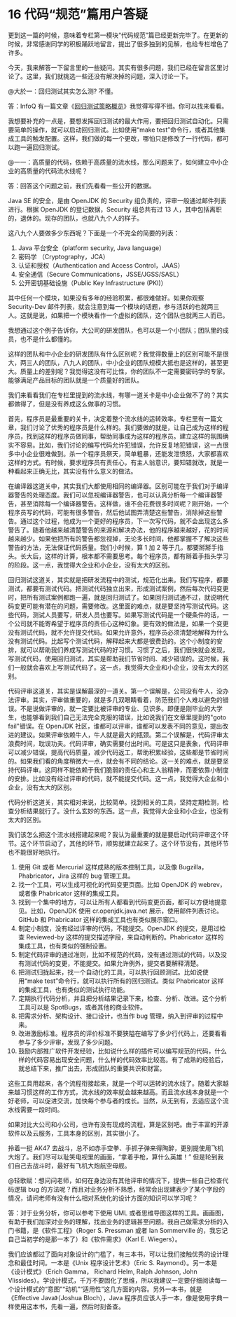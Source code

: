 16 代码“规范”篇用户答疑
=============

更到这一篇的时候，意味着专栏第一模块“代码规范”篇已经更新完毕了。在更新的时候，非常感谢同学的积极踊跃地留言，提出了很多独到的见解，也给专栏增色了许多。

今天，我来解答一下留言里的一些疑问。其实有很多问题，我们已经在留言区里讨论了。这里，我们就挑选一些还没有解决掉的问题，深入讨论一下。

@大於一：回归测试其实怎么测? 不懂。

答：InfoQ 有一篇文章《[回归测试策略概览](https://www.infoq.cn/article/regression-testing-strategies)》我觉得写得不错。你可以找来看看。

我想要补充的一点是，要想发挥回归测试的最大作用，要把回归测试自动化。只需要简单的操作，就可以启动回归测试。比如使用“make test”命令行，或者其他集成工具的触发配置。这样，我们做的每一个更改，哪怕只是修改了一行代码，都可以跑一遍回归测试。

@一一：高质量的代码，依赖于高质量的流水线，那么问题来了，如何建立中小企业的高质量的代码流水线呢？

答：回答这个问题之前，我们先看看一些公开的数据。

Java SE 的安全，是由 OpenJDK 的 Security 组负责的，评审一般通过邮件列表进行。根据 OpenJDK 的登记数据，Security 组总共有过 13 人，其中包括离职的，退休的。现存的团队，也就八九个人的样子。

这八九个人要做多少东西呢？下面是一个不完全的简要的列表：

1. Java 平台安全（platform security, Java language）
2. 密码学 （Cryptography，JCA）
3. 认证和授权（Authentication and Access Control，JAAS）
4. 安全通信（Secure Communications，JSSE/JGSS/SASL）
5. 公开密钥基础设施（Public Key Infrastructure (PKI)）

其中任何一个模块，如果没有多年的经验积累，都很难做好。如果你观察 Security-Dev 邮件列表，就会注意到每一个模块的话题，参与活跃的也就两三人。这就是说，如果把一个模块看作一个虚拟的团队，这个团队也就两三人而已。

我想通过这个例子告诉你，大公司的研发团队，也可以是一个小团队；团队里的成员，也不是什么都懂的。

这样的团队和中小企业的研发团队有什么区别呢？我觉得数量上的区别可能不是很大，两三人的团队，八九人的团队，中小企业的团队规模大抵也是这样的，甚至更大。质量上的差别呢？我觉得这没有可比性，你的团队不一定需要密码学的专家。能够满足产品目标的团队就是一个质量好的团队。

我们来看看我们在专栏里提到的流水线，有哪一道关卡是中小企业做不了的？其实都做得了，但是没有养成这么做事的习惯。

首先，程序员是最重要的关卡，决定着整个流水线的运转效率。专栏里有一篇文章，我们讨论了优秀的程序员是什么样的。我们要做的就是，让自己成为这样的程序员，找到这样的程序员做同事，帮助同事成为这样的程序员。建立这样的氛围确实不容易。比如，我们讨论的编写代码允许犯错误，允许反复地犯错误，这一点很多中小企业很难做到。杀一个程序员祭天，简单粗暴，还能发泄愤怒，大家都喜欢这样的方式。有时候，要求程序员有责任心，有主人翁意识，要知错就改，就是一种看起来正确无比，其实没有什么意义的做法。

在编译器这道关中，其实我们大都使用相同的编译器。区别可能在于我们对于编译器警告的处理态度。我们可以忽视编译器警告，也可以认真分析每一个编译器警告，甚至消除每一个编译器警告。这样做，谁不会花费很多时间呢？刚开始，一个程序员写的代码，可能有很多警告，然后他试图弄清楚这些警告，消除掉这些警告。通过这个过程，他成为一个更好的程序员，下一次写代码，就不会出现这么多警告了。随着他越来越清楚警告的来源和解决办法，他的程序越来越好，花的时间越来越少。如果他把所有的警告都忽视掉，无论多长时间，他都掌握不了解决这些警告的方法，无法保证代码质量。我们小时候，算 1 加 2 等于几，都要掰掰手指头。长大后，这样的计算，根本都不需要思考。每个程序员，都有掰着手指头学习的阶段。这一点，我觉得大企业和小企业，没有太大的区别。

回归测试这道关，其实就是把研发流程中的测试，规范化出来。我们写程序，都要测试，都要有测试代码。把测试代码独立出来，形成测试案例，然后每次代码变更时，把所有测试案例都跑一遍，就是回归测试了。如果回归测试通不过，就说明代码变更可能有潜在的问题，需要修改。这里面的难点，就是要坚持写测试代码。这些代码，测试人员要写，研发人员也要写。如果写测试代码是一个硬条件的话，一个公司就不能寄希望于程序员的责任心这种幻象。更有效的做法是，如果一个变更没有测试代码，就不允许提交代码。如果允许意外，程序员必须清楚地解释为什么没有测试代码。比起写个测试代码，解释起来大都是很费劲的。这个小制度的安排，就可以帮助我们养成写测试代码的好习惯。习惯了之后，我们很快就会发现，写测试代码，使用回归测试，其实是帮助我们节省时间、减少错误的。这时候，我们一般就会喜欢上写测试代码了。这一点，我觉得大企业和小企业，没有太大的区别。

代码评审这道关，其实是误解最深的一道关。第一个误解是，公司没有牛人，没办法评审。其实，评审做重要的，就是多几双眼睛看着，防范我们个人难以避免的错误。不是说做评审的，就一定要比被评审的专业、见识多。即便是刚毕业的大学生，也能够看到我们自己无法完全克服的错误，比如说我们在文章里提到的"goto fail"错误。在 OpenJDK 社区，谁都可以评审，谁都可以发表不同的意见，提出改进的建议。如果评审依赖牛人，牛人就是最大的瓶颈。第二个误解是，代码评审太浪费时间，耽误功夫。代码评审，确实需要付出时间。可是这只是表象，代码评审可以减少错误，提高代码质量，减少代码返工，帮助积累经验，这些都是节省时间的。如果我们看的角度稍微大一点，就会有不同的结论。这一关的难点，就是要坚持代码评审。这同样不能依赖于我们脆弱的责任心和主人翁精神，而要依靠小制度的安排。比如没有经过评审的代码，就不能提交代码。这一点，我觉得大企业和小企业，没有太大的区别。

代码分析这道关，其实相对来说，比较简单。找到相关的工具，坚持定期检测，检查分析结果就行了。没什么玄妙的东西。这一点，我觉得大企业和小企业，也没有太大的区别。

我们该怎么把这个流水线搭建起来呢？我认为最重要的就是要启动代码评审这个环节。这个环节启动了，其他的环节，顺势就建立起来了。这个环节没有，其他环节也不能很好地执行。

1. 使用 Git 或者 Mercurial 这样成熟的版本控制工具，以及像 Bugzilla，Phabricator，Jira 这样的 bug 管理工具。
2. 找一个工具，可以生成可视化的代码变更页面。比如 OpenJDK 的 webrev，或者像 Phabricator 这样的集成工具。
3. 找到一个集中的地方，可以让所有人都看到代码变更页面，都可以方便地提意见。比如，OpenJDK 使用 cr.openjdk.java.net 展示，使用邮件列表讨论。GitHub 和 Phabricator 这样的集成工具也有类似展示窗口。
4. 制定小制度，没有经过评审的代码，不能提交。OpenJDK 的提交，是用过检查 Reviewed-by 这样的提交描述字段，来自动判断的。Phabricator 这样的集成工具，也有类似的强制设置。
5. 制定代码评审的通过准则，比如不规范的代码，没有通过测试的代码，以及没有测试代码的变更，不能提交。如果允许例外，提交者要解释清楚。
6. 把测试归拢起来，找一个自动化的工具，可以执行回顾测试。比如说使用“make test”命令行，就可以执行所有的回归测试。类似 Phabricator 这样的集成工具，也有类似的测试执行功能。
7. 定期执行代码分析，并且把分析结果记录下来，检查、分析、改进。这个分析工具可以是 SpotBugs，或者其他的商业软件。
8. 把需求分析、架构设计、接口设计，也当作 bug 管理，纳入到评审的过程中来。
9. 改进激励标准。程序员的评价标准不要狭隘在编写了多少行代码上，还要看看参与了多少评审，发现了多少问题。
10. 鼓励内部推广软件开发经验，比如说什么样的插件可以编写规范的代码，什么样的代码容易出现安全问题，什么样的代码效率比较高。有了成熟的经验后，就总结下来，推广出去，形成团队的重要共识和财富。

这些工具用起来，各个流程衔接起来，就是一个可以运转的流水线了。随着大家越来越习惯这样的工作方式，流水线的效率就会越来越高。而且流水线本身就是一个好老师，可以促进交流，加快每个参与者的成长。当然，从无到有，去适应这个流水线需要一段时间。

如果对比大公司和小公司，也许有没有现成的流程，算是区别吧。由于丰富的开源软件以及云服务，工具本身的区别，其实很小了。

拎着一挺 AK47 去战斗，总不如赤手空拳、手抓子弹来得陶醉，更别提使用飞机大炮了。我们尽可以耻笑电视里的画面，“拿着手枪，算什么英雄！” 但是轮到我们自己去战斗时，最好有飞机大炮航空母舰。

@轻歌赋：想问问老师，如何在身边没有其他评审的情况下，提供一些自己检查代码逻辑 bug 的方法呢？而且对业务分析不熟悉，经常会出现建表少了某个字段的情况，请问老师有没有什么相对系统化的设计方面的知识可以学习呢？

答：对于业务分析，你可以参考下使用 UML 或者思维导图这样的工具。画画图，有助于我们加深对业务的理解，找出业务的逻辑甚至问题。我自己做需求分析的入门书籍，是《软件工程》（Roger S. Pressman 或者 Ian Sommerville 的，我忘记自己当初学的是那一本了）和《软件需求》（Karl E. Wiegers）。

我们应该都过了面向对象设计的门槛了，有三本书，可以让我们接触优秀的设计理念和最佳时间。一本是《Unix 程序设计艺术》（Eric S. Raymond）。另一本是《设计模式》（Erich Gamma， Richard Helm, Ralph Johnson, John Vlissides）。学设计模式，千万不要固化了思维，所以我建议一定要仔细阅读每一个设计模式的“意图”“动机”“适用性”这几方面的内容。另外一本书，就是《Effective Java》（Joshua Bloch），Java 程序员应该人手一本，像是使用字典一样使用这本书，先看一遍，然后时刻备查。
